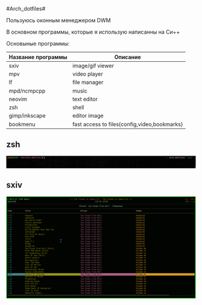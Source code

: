 #Arch_dotfiles#

Пользуюсь оконным менеджером DWM

В основном программы, которые я использую написанны на Си++

Основыные программы:

| Название программы | Описание                                     |
| --------           | --------                                     |
| sxiv               | image/gif viewer                             |
| mpv                | video player                                 |
| lf                 | file manager                                 |
| mpd/ncmpcpp        | music                                        |
| neovim             | text editor                                  |
| zsh                | shell                                        |
| gimp/inkscape      | editor image                                 |
| bookmenu           | fast acсess to files{config,video,bookmarks} |


## zsh
 ![zsh-gihub](https://github.com/KAlex-git/Arch_dotfiles/raw/main/.config/zsh/zsh-git.png)

## sxiv
 ![sxiv](./images/npcpcpp.gif)
